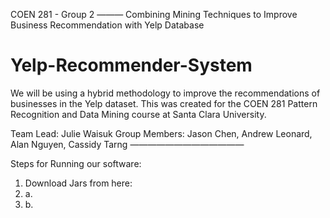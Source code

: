 COEN 281 - Group 2 ———
Combining Mining Techniques to Improve Business Recommendation with Yelp Database
# Yelp-Recommender-System
We will be using a hybrid methodology to improve the recommendations of businesses in the Yelp dataset. This was created for the COEN 281 Pattern Recognition and Data Mining course at Santa Clara University.

Team Lead: Julie Waisuk
Group Members: Jason Chen, Andrew Leonard, Alan Nguyen, Cassidy Tarng
—————————————

Steps for Running our software:

1. Download Jars from here:
  1. a. 
  1. b. 
  
  
 


